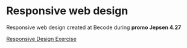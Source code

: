 # Responsive web design

Responsive web design created at Becode during **promo Jepsen 4.27**


[Responsive Design Exercise](https://dhaibuna.github.io/Responsive-design/)




